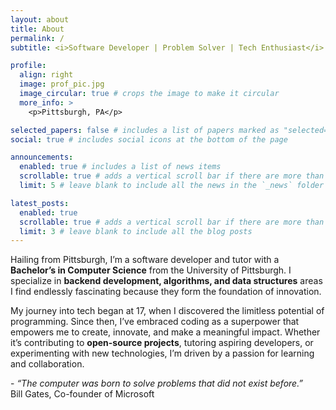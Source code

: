 ```yaml
---
layout: about
title: About
permalink: /
subtitle: <i>Software Developer | Problem Solver | Tech Enthusiast</i>

profile:
  align: right
  image: prof_pic.jpg
  image_circular: true # crops the image to make it circular
  more_info: >
    <p>Pittsburgh, PA</p>

selected_papers: false # includes a list of papers marked as "selected={true}"
social: true # includes social icons at the bottom of the page

announcements:
  enabled: true # includes a list of news items
  scrollable: true # adds a vertical scroll bar if there are more than 3 news items
  limit: 5 # leave blank to include all the news in the `_news` folder

latest_posts:
  enabled: true
  scrollable: true # adds a vertical scroll bar if there are more than 3 new posts items
  limit: 3 # leave blank to include all the blog posts
---
```


Hailing from Pittsburgh, I’m a software developer and tutor with a **Bachelor’s in Computer Science** from the University of Pittsburgh. I specialize in **backend development, algorithms, and data structures** areas I find endlessly fascinating because they form the foundation of innovation. 

My journey into tech began at 17, when I discovered the limitless potential of programming. Since then, I’ve embraced coding as a superpower that empowers me to create, innovate, and make a meaningful impact. Whether it’s contributing to **open-source projects**, tutoring aspiring developers, or experimenting with new technologies, I’m driven by a passion for learning and collaboration.

\- *“The computer was born to solve problems that did not exist before.”*  
  Bill Gates, Co-founder of Microsoft
